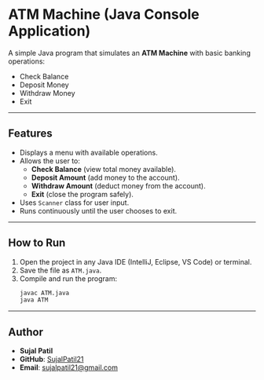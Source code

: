 # ATM Machine (Java Console Application)

A simple Java program that simulates an **ATM Machine** with basic banking operations:  
- Check Balance  
- Deposit Money  
- Withdraw Money  
- Exit  

---

## Features
- Displays a menu with available operations.  
- Allows the user to:  
  - **Check Balance** (view total money available).  
  - **Deposit Amount** (add money to the account).  
  - **Withdraw Amount** (deduct money from the account).  
  - **Exit** (close the program safely).  
- Uses `Scanner` class for user input.  
- Runs continuously until the user chooses to exit.  

---

## How to Run
1. Open the project in any Java IDE (IntelliJ, Eclipse, VS Code) or terminal.  
2. Save the file as `ATM.java`.  
3. Compile and run the program:  
   ```bash
   javac ATM.java
   java ATM

---

## Author
- **Sujal Patil**  
- **GitHub**: [SujalPatil21](https://github.com/SujalPatil21)  
- **Email**: sujalpatil21@gmail.com  

